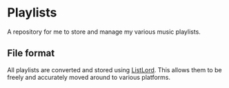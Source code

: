 # Playlists

A repository for me to store and manage my various music playlists.

## File format

All playlists are converted and stored using 
[ListLord](https://github.com/jakeledoux/listlord). This allows them to be freely
and accurately moved around to various platforms.
